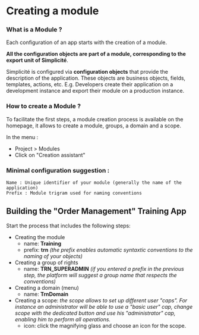 <!-- <h1>Testing githook + sync</h1> -->
Creating a module
====================


### What is a Module ?

Each configuration of an app starts with the creation of a module.

**All the configuration objects are part of a module, corresponding to the export unit of Simplicité**.

Simplicité is configured via **configuration objects** that provide the description of the application. These objects are business objects, fields, templates, actions, etc. E.g. Developers create their application on a development instance and export their module on a production instance.

### How to create a Module ?

To facilitate the first steps, a module creation process is available on the homepage, it allows to create a module, groups, a domain and a scope.

In the menu :
* Project > Modules 
* Click on "Creation assistant"

### Minimal configuration suggestion : 
```shell
Name : Unique identifier of your module (generally the name of the application)
Prefix : Module trigram used for naming conventions
```

Building the "Order Management" Training App
---------------------------

Start the process that includes the following steps:

- Creating the module
    - name: **Training**
    - prefix: **trn** *(the prefix enables automatic syntaxtic conventions to the naming of your objects)*  
- Creating a group of rights
	- name: **TRN_SUPERADMIN** *(if you entered a prefix in the previous step, the platform will suggest a group name that respects the conventions)*  
- Creating a domain (menu)
    - name: **TrnDomain**
- Creating a scope: *the scope allows to set up different user "caps". For instance an administrator will be able to use a "basic user" cap, change scope with the dedicated button and use his "administrator" cap, enabling him to perform all operations.*
    - icon: click the magnifying glass and choose an icon for the scope.
